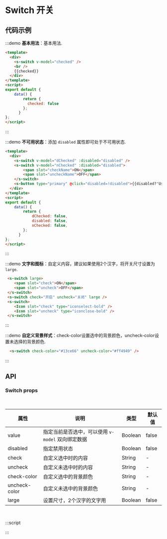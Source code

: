 # Switch 开关

## 代码示例

:::demo
**基本用法**：基本用法.

```html
<template>
  <div>
    <s-switch v-model="checked" />
    <br />
    {{checked}}
  </div>
</template>
<script>
export default {
    data() {
        return {
          checked: false
        };
      }
};
</script>
```
:::

:::demo
**不可用状态**：添加 `disabled` 属性即可处于不可用状态.

```html
<template>
  <div>
    <s-switch v-model="dChecked" :disabled="disabled" />
    <s-switch v-model="nChecked" :disabled="disabled">
        <span slot="checkName">ON</span>
        <span slot="uncheckName">OFF</span>
    </s-switch>
    <s-button type="primary" @click="disabled=!disabled">{{disabled?'Usable':'Disabled'}}</s-button>
  </div>
</template>
<script>
export default {
    data() {
        return {
            dChecked: false,
            disabled: false,
            nChecked: false,
        };
      }
};
</script>
```
:::

:::demo
**文字和图标**：自定义内容，建议如果使用2个汉字，将开关尺寸设置为 `large`.

```html
 <s-switch large>
    <span slot="check">ON</span>
    <span slot="uncheck">OFF</span>
 </s-switch>
 <s-switch check="开启" uncheck="关闭" large />
 <s-switch>
    <Icon slot="check" type="iconselect-bold" />
    <Icon slot="uncheck" type="iconclose-bold" />
 </s-switch>
```
:::

:::demo
**自定义背景样式**：check-color设置选中的背景颜色，uncheck-color设置未选择的背景颜色.

```html
  <s-switch check-color="#13ce66" uncheck-color="#ff4949" />
```
:::

## API

### Switch props
<br/>

|  属性  | 说明  |  类型  |  默认值  |
|  ----  | ---- |  ----  |  ----   |
|  value  | 指定当前是否选中，可以使用 `v-model` 双向绑定数据 |  Boolean  |  false  |
|  disabled  | 指定禁用状态  |  Boolean  |  false  |
|  check  | 自定义选中时的内容  |  String  |  -  |
|  uncheck  | 自定义未选中时的内容  |  String  |  -  |
|  check-color  | 自定义选中的背景颜色  |  String  |  -  |
|  uncheck-color  | 自定义未选中的背景颜色  |  String  |  -  |
|  large  | 设置尺寸，2个汉字的文字用  |  Boolean  |  false  |

<br/>


:::script
<script>
export default {
    data() {
        return {
          checked: false,
          dChecked: false,
          disabled: false,
          nChecked: false,
        };
      }
};
</script>
:::